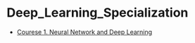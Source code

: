 # Deep_Learning_Specialization

* [Courese 1. Neural Network and Deep Learning](https://github.com/kyler0328/Deep_Learning_Specialization/tree/main/Neural%20Networks%20and%20Deep%20Learning)
